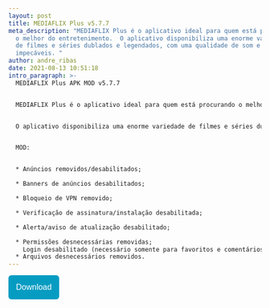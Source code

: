 ```yaml
---
layout: post
title: MEDIAFLIX Plus v5.7.7
meta_description: "MEDIAFLIX Plus é o aplicativo ideal para quem está procurando
  o melhor do entretenimento.  O aplicativo disponibiliza uma enorme variedade
  de filmes e séries dublados e legendados, com uma qualidade de som e imagem
  impecáveis. "
author: andre_ribas
date: 2021-08-13 10:51:18
intro_paragraph: >-
  MEDIAFLIX Plus APK MOD v5.7.7  


  MEDIAFLIX Plus é o aplicativo ideal para quem está procurando o melhor do entretenimento.


  O aplicativo disponibiliza uma enorme variedade de filmes e séries dublados e legendados, com uma qualidade de som e imagem impecáveis. 


  MOD:


  * Anúncios removidos/desabilitados;

  * Banners de anúncios desabilitados;

  * Bloqueio de VPN removido;

  * Verificação de assinatura/instalação desabilitada;

  * Alerta/aviso de atualização desabilitado;

  * Permissões desnecessárias removidas;
    Login desabilitado (necessário somente para favoritos e comentários);
  * Arquivos desnecessários removidos.
---
```

<a href="https://encurta.eu/MEDIAFLIX_Plus_v577"><button style="background: #069cc2; border-radius: 6px; padding: 15px; cursor: pointer; color: #fff; border: none; font-size: 16px;">Download</button></a>
